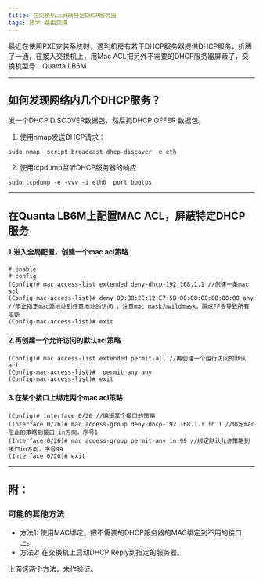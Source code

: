 ```yaml
---
title: 在交换机上屏蔽特定DHCP服务器
tags: 技术 路由交换
--- 
```


最近在使用PXE安装系统时，遇到机房有若干DHCP服务器提供DHCP服务，折腾了一通，在接入交换机上，用Mac ACL把另外不需要的DHCP服务器屏蔽了，交换机型号：Quanta LB6M  
<!--more-->

-------

## 如何发现网络内几个DHCP服务？
发一个DHCP DISCOVER数据包，然后抓DHCP OFFER 数据包。

1. 使用nmap发送DHCP请求：  
```
sudo nmap -script broadcast-dhcp-discover -e eth
```

2. 使用tcpdump监听DHCP服务器的响应  
```
sudo tcpdump -e -vvv -i eth0  port bootps
```

-------

## 在Quanta LB6M上配置MAC ACL，屏蔽特定DHCP服务

#### 1.进入全局配置，创建一个mac acl策略  

    # enable
    # config
    (Config)# mac access-list extended deny-dhcp-192.168.1.1 //创建一条mac acl
    (Config-mac-access-list)# deny 00:B0:2C:12:E7:5B 00:00:00:00:00:00 any //阻止指定mac源地址到任意地址的访问 ，注意mac mask为wildmask，置成FF会导致所有阻断
    (Config-mac-access-list)# exit

    

#### 2.再创建一个允许访问的默认acl策略


    (Config)# mac access-list extended permit-all //再创建一个运行访问的默认acl  
    (Config-mac-access-list)#  permit any any  
    (Config-mac-access-list)# exit  


#### 3.在某个接口上绑定两个mac acl策略


    (Config)# interface 0/26 //编辑某个接口的策略  
    (Interface 0/26)# mac access-group deny-dhcp-192.168.1.1 in 1 //绑定mac阻止的策略到接口 in方向，序号1  
    (Interface 0/26)# mac access-group permit-any in 99 //绑定默认允许策略到接口in方向，序号99  
    (Interface 0/26)# exit  


-------

## 附：
### 可能的其他方法
+ 方法1: 使用MAC绑定，把不需要的DHCP服务器的MAC绑定到不用的接口上。
+ 方法2: 在交换机上启动DHCP Reply到指定的服务器。

上面这两个方法，未作验证。


